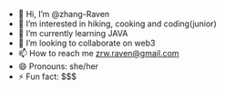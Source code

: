 - 👋 Hi, I’m @zhang-Raven
- 👀 I’m interested in hiking, cooking and coding(junior)
- 🌱 I’m currently learning JAVA
- 💞️ I’m looking to collaborate on web3
- 📫 How to reach me zrw.raven@gmail.com
- 😄 Pronouns: she/her
- ⚡ Fun fact: $$$

<!---
zhang-Raven/zhang-Raven is a ✨ special ✨ repository because its `README.md` (this file) appears on your GitHub profile.
You can click the Preview link to take a look at your changes.
--->
